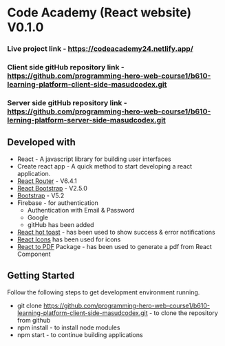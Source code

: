 # Code Academy (React website) V0.1.0

### Live project link - https://codeacademy24.netlify.app/
### Client side gitHub repository link - https://github.com/programming-hero-web-course1/b610-learning-platform-client-side-masudcodex.git
### Server side gitHub repository link - https://github.com/programming-hero-web-course1/b610-lerning-platform-server-side-masudcodex.git

## Developed with
  - React - A javascript library for building user interfaces
  - Create react app - A quick method to start developing a react application.
  - [React Router](https://reactrouter.com/) - V6.4.1
  - [React Bootstrap](https://react-bootstrap.netlify.app/) - V2.5.0
  - [Bootstrap](https://getbootstrap.com/) - V5.2
  - Firebase - for authentication
     - Authentication with Email & Password
     - Google
     - gitHub has been added 
  - [React hot toast](https://react-hot-toast.com/) - has been used to show success & error notifications
  - [React Icons](https://react-icons.github.io/react-icons/) has been used for icons
  - [React to PDF](https://www.npmjs.com/package/react-to-pdf) Package - has been used to generate a pdf from React Component

## Getting Started
  
Follow the following steps to get development environment running.

  - git clone https://github.com/programming-hero-web-course1/b610-learning-platform-client-side-masudcodex.git  - to clone the repository from github
  - npm install - to install node modules
  - npm start - to continue building applications
